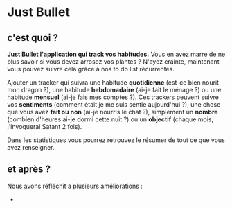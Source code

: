 # Just Bullet

## c'est quoi ?

**Just Bullet l'application qui track vos habitudes.** Vous en avez marre de ne plus savoir si vous devez arrosez vos plantes ? N'ayez crainte, maintenant vous pouvez suivre cela grâce à nos to do list récurrentes.

Ajouter un tracker qui suivra une habitude **quotidienne** (est-ce bien nourit mon dragon ?), une habitude **hebdomadaire** (ai-je fait le ménage ?) ou une habitude **mensuel** (ai-je fais mes comptes ?). Ces trackers peuvent suivre vos **sentiments** (comment était je me suis sentie aujourd'hui ?), une chose que vous avez **fait ou non** (ai-je nourris le chat ?), simplement un **nombre** (combien d'heures ai-je dormi cette nuit ?) ou un **objectif** (chaque mois, j'invoquerai Satant 2 fois).

Dans les statistiques vous pourrez retrouvez le résumer de tout ce que vous avez renseigner.

## et après ?

Nous avons réfléchit à plusieurs améliorations :

-
